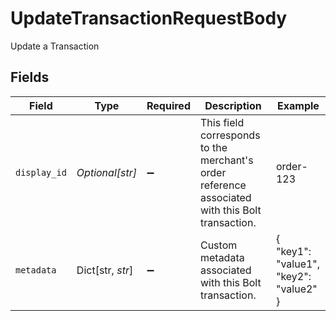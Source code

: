 # UpdateTransactionRequestBody

Update a Transaction


## Fields

| Field                                                                                           | Type                                                                                            | Required                                                                                        | Description                                                                                     | Example                                                                                         |
| ----------------------------------------------------------------------------------------------- | ----------------------------------------------------------------------------------------------- | ----------------------------------------------------------------------------------------------- | ----------------------------------------------------------------------------------------------- | ----------------------------------------------------------------------------------------------- |
| `display_id`                                                                                    | *Optional[str]*                                                                                 | :heavy_minus_sign:                                                                              | This field corresponds to the merchant's order reference associated with this Bolt transaction. | order-123                                                                                       |
| `metadata`                                                                                      | Dict[str, *str*]                                                                                | :heavy_minus_sign:                                                                              | Custom metadata associated with this Bolt transaction.                                          | {<br/>"key1": "value1",<br/>"key2": "value2"<br/>}                                              |